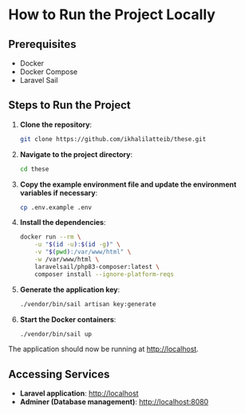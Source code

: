 # How to Run the Project Locally

## Prerequisites

- Docker
- Docker Compose
- Laravel Sail

## Steps to Run the Project

1. **Clone the repository**:

   ```sh
   git clone https://github.com/ikhalilatteib/these.git
   ```

2. **Navigate to the project directory**:

   ```sh
   cd these
   ```

3. **Copy the example environment file and update the environment variables if necessary**:

   ```sh
   cp .env.example .env
   ```

4. **Install the dependencies**:

   ```sh
   docker run --rm \
       -u "$(id -u):$(id -g)" \
       -v "$(pwd):/var/www/html" \
       -w /var/www/html \
       laravelsail/php83-composer:latest \
       composer install --ignore-platform-reqs
   ```

5. **Generate the application key**:

   ```sh
   ./vendor/bin/sail artisan key:generate
   ```

6. **Start the Docker containers**:

   ```sh
   ./vendor/bin/sail up
   ```

The application should now be running at [http://localhost](http://localhost).

## Accessing Services

- **Laravel application**: [http://localhost](http://localhost)
- **Adminer (Database management)**: [http://localhost:8080](http://localhost:8080)
